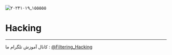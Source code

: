 ![۲۰۲۴۱۰۱۹_۱۵۵۵۵۵](https://github.com/user-attachments/assets/404a085f-2a4a-4853-a89c-49d44d659218)
# Hacking
------
کانال آموزش تلگرام ما :
[@Filtering_Hacking](https://t.me/Filtering_Hacking)
